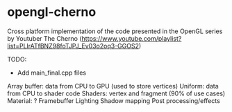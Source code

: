 # opengl-cherno
Cross platform implementation of the code presented in the OpenGL series by Youtuber The Cherno (https://www.youtube.com/playlist?list=PLlrATfBNZ98foTJPJ_Ev03o2oq3-GGOS2)


TODO:
- Add main_final.cpp files


Array buffer: data from CPU to GPU (used to store vertices)
Uniform: data from CPU to shader code
Shaders: vertex and fragment (90% of use cases)
Material: ?
Framebuffer
Lighting
Shadow mapping
Post processing/effects